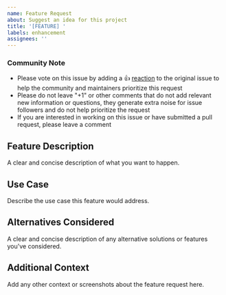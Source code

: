 ```yaml
---
name: Feature Request
about: Suggest an idea for this project
title: '[FEATURE] '
labels: enhancement
assignees: ''
---
```


<!--- Please keep this note for the community --->

### Community Note

* Please vote on this issue by adding a 👍 [reaction](https://blog.github.com/2016-03-10-add-reactions-to-pull-requests-issues-and-comments/) to the original issue to help the community and maintainers prioritize this request
* Please do not leave "+1" or other comments that do not add relevant new information or questions, they generate extra noise for issue followers and do not help prioritize the request
* If you are interested in working on this issue or have submitted a pull request, please leave a comment

<!--- Thank you for keeping this note for the community --->

## Feature Description
A clear and concise description of what you want to happen.

## Use Case
Describe the use case this feature would address.

## Alternatives Considered
A clear and concise description of any alternative solutions or features you've considered.

## Additional Context
Add any other context or screenshots about the feature request here.
